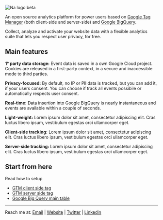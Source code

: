 ![Na logo beta](https://github.com/tommasomoretti/nameless-analytics/assets/29273232/7d4ded5e-4b79-46a2-b089-03997724fd10)

An open source analytics platform for power users based on [Google Tag Manager](https://marketingplatform.google.com/intl/it/about/tag-manager/) (both client-side and server-side) and [Google BigQuery](https://cloud.google.com/bigquery). 

Collect, analyze and activate your website data with a flexible analytics suite that lets you respect user privacy, for free.



## Main features
**1° party data storage:** 
Event data is saved in a own Google Cloud project. Cookies are released in a first-party context, in a secure and inaccessible mode to third parties.

**Privacy-focused:**
By default, no IP or PII data is tracked, but you can add it, if your users consent. You can choose if track all events possibile or automatically respects user consent.

**Real-time:** 
Data insertion into Google BigQuery is nearly instantaneous and events are available within a couple of seconds.

**Light-weight:** 
Lorem ipsum dolor sit amet, consectetur adipiscing elit. Cras luctus libero ipsum, vestibulum egestas orci ullamcorper eget.

**Client-side tracking:**
Lorem ipsum dolor sit amet, consectetur adipiscing elit. Cras luctus libero ipsum, vestibulum egestas orci ullamcorper eget.

**Server-side tracking:** 
Lorem ipsum dolor sit amet, consectetur adipiscing elit. Cras luctus libero ipsum, vestibulum egestas orci ullamcorper eget.



## Start from here
Read how to setup 
- [GTM client side tag](https://github.com/tommasomoretti/nameless-analytics-client-tag)
- [GTM server side tag](https://github.com/tommasomoretti/nameless-analytics-server-tag)
- [Google Big Query main table]()

---

Reach me at: [Email](mailto:hello@tommasomoretti.com) | [Website](https://tommasomoretti.com/?utm_source=github.com&utm_medium=referral&utm_campaign=nameless_analytics) | [Twitter](https://twitter.com/tommoretti88) | [Linkedin](https://www.linkedin.com/in/tommasomoretti/)
